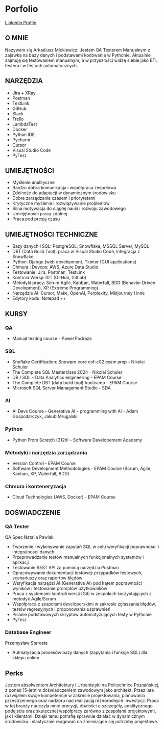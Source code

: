 # Porfolio
[Linkedin Profile](https://www.linkedin.com/in/armick)
## O MNIE
Nazywam się Arkadiusz Mickiewicz. Jestem QA Testerem Manualnym z zajawką na bazy danych i podstawami kodowania w Pythonie. Aktualnie zajmuję się testowaniem manualnym, a w przyszłości widzę siebie jako ETL testera i w testach automatycznych.  


## NARZĘDZIA
- Jira + XRay
- Postman
- TestLink
- GitHub
- Slack
- Trello
- LambdaTest
- Docker
- Python IDE
- Pycharm
- Cursor
- Visual Studio Code
- PyTest

## UMIEJĘTNOŚCI
- Myślenie analityczne
- Bardzo dobra komunikacja i współpraca zespołowa
- Zdolność do adaptacji w dynamicznym środowisku
- Dobre zarządzanie czasem i priorytetami
- Krytyczne myślenie i rozwiązywanie problemów
- Silna motywacja do ciągłej nauki i rozwoju zawodowego
- Umiejętności pracy zdalnej
- Praca pod presją czasu

## UMIEJĘTNOŚCI TECHNICZNE
- Bazy danych i SQL: PostgreSQL, Snowflake, MSSQL Server, MySQL
- DBT (Data Build Tool): praca w Visual Studio Code, Integracja z Snowflake
- Python: Django (web development, Tkinter (GUI applications)
- Chmura i Devops: AWS, Azure Data Studio
- Testowanie: Jira, Postman, TestLink 
- Kontrola Wersji: GIT (GitHub, GitLab)
- Metodyki pracy: Scrum Agile, Kanban, Waterfall, BDD (Behavior Driven Development), XP (Extreme Programming)
- Narzędzia AI: Cursor, Make, OpenAI, Perplexity, Midjourney i inne
- Edytory kodu: Notepad ++

## KURSY
### QA
- Manual testing course - Paweł Podraza

### SQL
- Snoflake Certification: Snowpro core cof-c02 exam prep - Nikolai Schuler	
- The Complete SQL Masterclass 2024 - Nikolai Schuler
- DB / SQL - Data Analytics engineering - EPAM Course
- The Complete DBT (data build tool) bootcamp - EPAM Course
- Microsoft SQL Server Management Studio - SDA

### AI
- AI Devs Course - Generative AI - programming with AI - Adam Gospodarczyk, Jakub Mrugalski

### Python
- Python From Scratch (312h) - Software Developement Academy

### Metodyki i narzędzia zarządzania
- Version Control - EPAM Course
- Software Development Methodologies - EPAM Course (Scrum, Agile, Kanban, XP, Waterfall, BDD)	

### Chmura i konteneryzacja
- Cloud Technologies (AWS, Docker) - EPAM Course

## DOŚWIADCZENIE
### QA Tester
QA Spec Natalia Pawlak			
- Tworzenie i wykonywanie zapytań SQL w celu weryfikacji poprawności i integralności danych
- Przeprowadzanie testów manualnych funkcjonalnych systemów i aplikacji
- Testowanie REST API za pomocą narzędzia Postman
- Opracowywanie dokumentacji testowej: przypadków testowych, scenariuszy oraz raportów błędów
- Weryfikacja narzędzi AI (Generative AI) pod kątem poprawności wyników i testowanie promptów użytkowników
- Praca z systemami kontroli wersji (Git) w zespołach korzystających z metodyk Agile/Scrum
- Współpraca z zespołami developerskimi w zakresie zgłaszania błędów, testów regresyjnych i proponowania usprawnień
- Pisanie podstawowych skryptów automatyzujących testy w Pythonie
- PyTest

### Database Engineer
Przemysław Starosta
- Autmatyzacja procesów bazy danych (zapytania i funkcje SQL) dla sklepu online

## Perks 
 Jestem absolwentem Architektury i Urbanistyki na Politechnice Poznańskiej, z ponad 15-letnim doświadczeniem zawodowym jako architekt. Przez lata rozwijałem swoje kompetencje w zakresie projektowania, planowania przestrzennego oraz nadzoru nad realizacją różnorodnych inwestycji. Praca w tej branży nauczyła mnie precyzji, dbałości o szczegóły, analitycznego podejścia oraz skutecznej współpracy zarówno z zespołami projektowymi, jak i klientami. Dzięki temu potrafię sprawnie działać w dynamicznym środowisku i elastycznie reagować na zmieniające się potrzeby projektowe.
